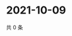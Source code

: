 # 2021-10-09

共 0 条

<!-- BEGIN WEIBO -->
<!-- 最后更新时间 Sat Oct 09 2021 05:11:30 GMT+0800 (China Standard Time) -->

<!-- END WEIBO -->
